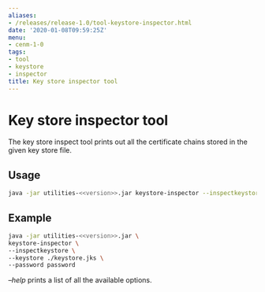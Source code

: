 ```yaml
---
aliases:
- /releases/release-1.0/tool-keystore-inspector.html
date: '2020-01-08T09:59:25Z'
menu:
- cenm-1-0
tags:
- tool
- keystore
- inspector
title: Key store inspector tool
---
```



# Key store inspector tool

The key store inspect tool prints out all the certificate chains stored in the given key store file.


## Usage

```bash
java -jar utilities-<<version>>.jar keystore-inspector --inspectkeystore [options]``
```


## Example

```bash
java -jar utilities-<<version>>.jar \
keystore-inspector \
--inspectkeystore \
--keystore ./keystore.jks \
--password password
```

*–help* prints a list of all the available options.

